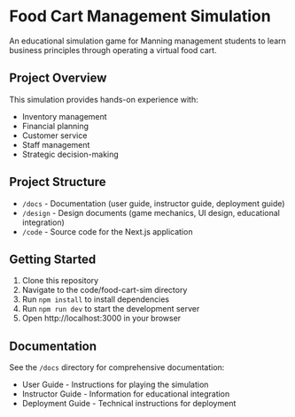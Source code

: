 # Food Cart Management Simulation

An educational simulation game for Manning management students to learn business principles through operating a virtual food cart.

## Project Overview

This simulation provides hands-on experience with:
- Inventory management
- Financial planning
- Customer service
- Staff management
- Strategic decision-making

## Project Structure

- `/docs` - Documentation (user guide, instructor guide, deployment guide) 
- `/design` - Design documents (game mechanics, UI design, educational integration)
- `/code` - Source code for the Next.js application

## Getting Started

1. Clone this repository
2. Navigate to the code/food-cart-sim directory
3. Run `npm install` to install dependencies
4. Run `npm run dev` to start the development server
5. Open http://localhost:3000 in your browser

## Documentation

See the `/docs` directory for comprehensive documentation:
- User Guide - Instructions for playing the simulation
- Instructor Guide - Information for educational integration
- Deployment Guide - Technical instructions for deployment
